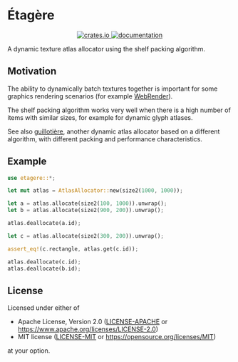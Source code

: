 # Étagère

<p align="center">
  <a href="https://crates.io/crates/etagere">
      <img src="https://img.shields.io/crates/v/etagere.svg" alt="crates.io">
  </a>
  <a href="https://docs.rs/etagere">
      <img src="https://docs.rs/etagere/badge.svg" alt="documentation">
  </a>

</p>

A dynamic texture atlas allocator using the shelf packing algorithm.

## Motivation

The ability to dynamically batch textures together is important for some graphics rendering scenarios (for example [WebRender](https://github.com/servo/webrender)).

The shelf packing algorithm works very well when there is a high number of items with similar sizes, for example for dynamic glyph atlases.

See also [guillotière](https://github.com/nical/guillotiere), another dynamic atlas allocator based on a different algorithm, with different packing and performance characteristics.

## Example

```rust
use etagere::*;

let mut atlas = AtlasAllocator::new(size2(1000, 1000));

let a = atlas.allocate(size2(100, 1000)).unwrap();
let b = atlas.allocate(size2(900, 200)).unwrap();

atlas.deallocate(a.id);

let c = atlas.allocate(size2(300, 200)).unwrap();

assert_eq!(c.rectangle, atlas.get(c.id));

atlas.deallocate(c.id);
atlas.deallocate(b.id);
```

## License

Licensed under either of

 * Apache License, Version 2.0 ([LICENSE-APACHE](LICENSE-APACHE) or https://www.apache.org/licenses/LICENSE-2.0)
 * MIT license ([LICENSE-MIT](LICENSE-MIT) or https://opensource.org/licenses/MIT)

at your option.

